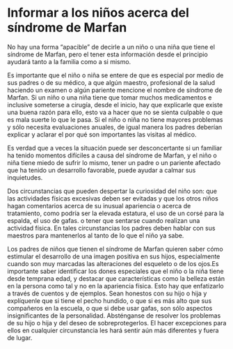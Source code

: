 # Informar a los niños acerca del síndrome de Marfan

No hay una forma “apacible” de decirle a un niño o una niña que tiene el síndrome de Marfan, pero el tener esta información desde el principio ayudará tanto a la familia como a si mismo.

Es importante que el niño o niña se entere de que es especial por medio de sus padres o de su médico, a que algún maestro, profesional de la salud haciendo un examen o algún pariente mencione el nombre de síndrome de Marfan. Si un niño o una niña tiene que tomar muchos medicamentos e inclusive someterse a cirugía, desde el inicio, hay que explicarle que existe una buena razón para ello, esto va a hacer que no se sienta culpable o que es mala suerte lo que le pasa. Si el niño o niña no tiene mayores problemas y sólo necesita evaluaciones anuales, de igual manera los padres deberían explicar y aclarar el por qué son importantes las visitas al médico.

Es verdad que a veces la situación puede ser desconcertante si un familiar ha tenido momentos difíciles a causa del síndrome de Marfan, y el niño o niña tiene miedo de sufrir lo mismo, tener un padre o un pariente afectado que ha tenido un desarrollo favorable, puede ayudar a calmar sus inquietudes.

Dos circunstancias que pueden despertar la curiosidad del niño son: que las actividades físicas excesivas deben ser evitadas y que los otros niños hagan comentarios acerca de su inusual apariencia o acerca de tratamiento, como podría ser la elevada estatura, el uso de un corsé para la espalda, el uso de gafas. o tener que sentarse cuando realizan una actividad física. En tales circunstancias los padres deben hablar con sus maestros para mantenerlos al tanto de lo que el niño ya sabe.

Los padres de niños que tienen el síndrome de Marfan quieren saber cómo estimular el desarrollo de una imagen positiva en sus hijos, especialmente cuando son muy marcadas las alteraciones del esqueleto o de los ojos.Es importante saber identificar los dones especiales que el niño o la niña tiene desde temprana edad, y destacar que características como la belleza están en la persona como tal y no en la apariencia física. Esto hay que enfatizarlo a través de cuentos y de ejemplos. Sean honestos con su hijo o hija y explíquenle que si tiene el pecho hundido, o que si es más alto que sus compañeros en la escuela, o que si debe usar gafas, son sólo aspectos insignificantes de la personalidad. Absténganse de resolver los problemas de su hijo o hija y del deseo de sobreprotegerlos. El hacer excepciones para ellos en cualquier circunstancia les hará sentir aún más diferentes y fuera de lugar.

